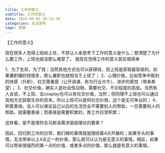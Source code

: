 ```yaml
---
title: 工作的意义
subtitle: 工作的意义
date: 2024-09-02 20:23:38
categories: 生活思考
tags: 思维
---
```


【工作的意义】

现在很多人觉得上班如上坟，不禁让人来思考下工作的意义是什么；想清楚了为什么要工作，上班也就没那么难受了。
我现在觉得工作的意义其实很简单

1、为了生存，为了钱；当然其他方式也可以获得钱，但上班是获取最容易的。如果兼职赚的钱很多，那么兼职也就相当于上班了；
2、心理价值，比如竞争中胜利的快感（升职）、社交尊重感（公开讲课、称为行业大牛）、进步的感觉（带来希望）；
3、社交价值，确实人是社会性动物，需要社交，不论程度的高低。当然有人会说，不上班、去cosplay也可以有社交价值，当然；但同理不上班也可以通过其他方式获取生存的资本。所以上班可以提供社交价值，这个是无可争议的；
4、积累善缘。没人可以保证自己以后的生活完全不需要别人的帮助，一旦需要别人的帮助，就需要善缘；而善缘是需要积累的，靠工作日常积累；

这样看，是不是很符合马斯洛需求层级理论的要素？

因此，回归到工作的日常，我们做的事情就是围绕着4点开展的；如果手头的事情，无法带来以上4点之一的价值，那么就可以认为是无意义的事情。相反，如果可以带来很强烈的某一点的价值、或者多点的价值，那么就是有意义的事情。
